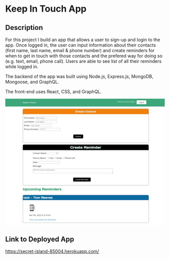 # Keep In Touch App

## Description
For this project I build an app that allows a user to sign-up and login to the app. Once logged in, the user can input information about their contacts (first name, last name, email & phone number) and create reminders for when to get in touch with those contacts and the prefered way for doing so (e.g. text, email, phone call). Users are able to see list of all their reminders while logged in. 

The backend of the app was built using Node.js, Express.js, MongoDB, Mongoose, and GraphQL. 

The front-end uses React, CSS, and GraphQL.      

![screenshot of Keep In Touch App](https://github.com/jcnolan9/project3-react-app/blob/main/appScreenshot.PNG)

## Link to Deployed App
https://secret-island-85004.herokuapp.com/
